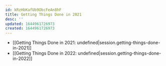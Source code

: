 ```yaml
---
id: kRzHbKafUb9ObcFeAn8hF
title: Getting Things Done in 2021
desc: ''
updated: 1644961726973
created: 1644961726973
---
```


- [[Getting Things Done in 2021: undefined|session.getting-things-done-in-2021]]
- [[Getting Things Done in 2022: undefined|session.getting-things-done-in-2022]]
